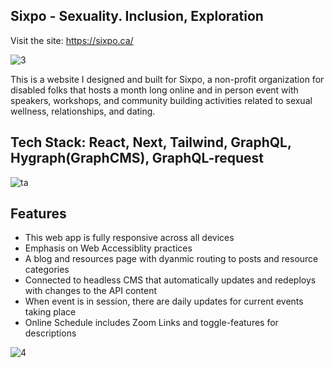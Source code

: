 
## Sixpo - Sexuality. Inclusion, Exploration 

Visit the site: https://sixpo.ca/

![3](https://user-images.githubusercontent.com/108373927/234083248-98904d29-1a08-43ce-a42f-7281098f4bd0.png)

This is a website I designed and built for Sixpo, a non-profit organization for disabled folks that hosts a month long online and in person event with speakers, workshops, and community building activities related to sexual wellness, relationships, and dating. 

## Tech Stack: React, Next, Tailwind, GraphQL, Hygraph(GraphCMS), GraphQL-request
![ta](https://user-images.githubusercontent.com/108373927/234083352-f5a29dab-e19f-4494-9866-121b7daaf319.png)

## Features

- This web app is fully responsive across all devices
- Emphasis on Web Accessiblity practices
- A blog and resources page with dyanmic routing to posts and resource categories
- Connected to headless CMS that automatically updates and redeploys with changes to the API content
- When event is in session, there are daily updates for current events taking place
- Online Schedule includes Zoom Links and toggle-features for descriptions


![4](https://user-images.githubusercontent.com/108373927/234083367-49a16341-ed14-4263-8285-21d2d50cd7a1.png)

